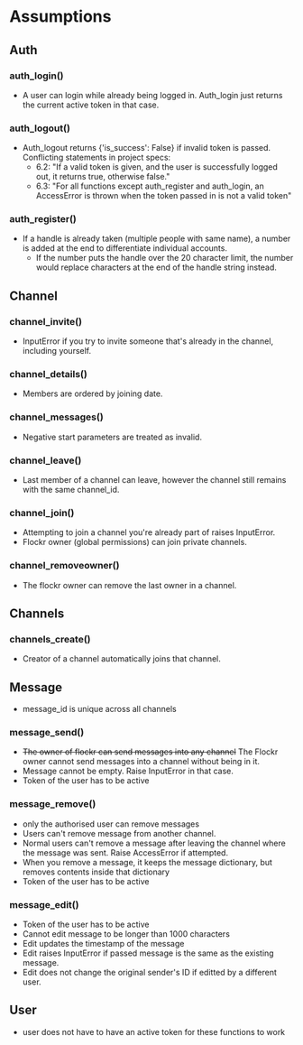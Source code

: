 # Assumptions

## Auth
### auth_login()
- A user can login while already being logged in. Auth_login just returns the current active token in that case.
### auth_logout()
- Auth_logout returns {'is_success': False} if invalid token is passed. Conflicting statements in project specs:
    - 6.2: "If a valid token is given, and the user is successfully logged out, it returns true, otherwise false."
    - 6.3: "For all functions except auth_register and auth_login, an AccessError is thrown when the token passed in is not a valid token"
### auth_register()
- If a handle is already taken (multiple people with same name), a number is added at the end to differentiate individual accounts.
    - If the number puts the handle over the 20 character limit, the number would replace characters at the end of the handle string instead.

## Channel
### channel_invite()
- InputError if you try to invite someone that's already in the channel, including yourself.
### channel_details()
- Members are ordered by joining date.
### channel_messages()
- Negative start parameters are treated as invalid.
### channel_leave()
- Last member of a channel can leave, however the channel still remains with the same channel_id.
### channel_join()
- Attempting to join a channel you're already part of raises InputError.
- Flockr owner (global permissions) can join private channels.
### channel_removeowner()
- The flockr owner can remove the last owner in a channel. 

## Channels
### channels_create()
- Creator of a channel automatically joins that channel.




## Message
- message_id is unique across all channels
### message_send()
- ~~The owner of flockr can send messages into any channel~~ The Flockr owner cannot send messages into a channel without being in it.
- Message cannot be empty. Raise InputError in that case.
- Token of the user has to be active
### message_remove()
- only the authorised user can remove messages
- Users can't remove message from another channel. 
- Normal users can't remove a message after leaving the channel where the message was sent. Raise AccessError if attempted.
- When you remove a message, it keeps the message dictionary, but removes contents inside that dictionary
- Token of the user has to be active
### message_edit()
- Token of the user has to be active
- Cannot edit message to be longer than 1000 characters
- Edit updates the timestamp of the message
- Edit raises InputError if passed message is the same as the existing message.
- Edit does not change the original sender's ID if editted by a different user.

## User
- user does not have to have an active token for these functions to work
